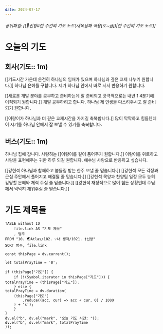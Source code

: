 ```yaml
---
date: 2024-07-17
---
```

###### 상위파일: [[🧭신앙#한 주간의 기도 노트(새목날짜 적용[토~금])|한 주간의 기도 노트]]
# 오늘의 기도
## 회사(기도:: 1m)
[[기도시간 가운데 온전히 하나님의 임재가 있으며 하나님과 깊은 교제 나누기 원합니다.]]
하나님 은혜를 구합니다. 제가 하나님 안에서 바로 서서 반응하기 원합니다.

[[새로운 개발 분야를 공부하고 준비하는데 잘 준비되고 궁극적으로는 내년 1 4분기에 이직되기 원합니다.]]
개발 공부하려고 합니다. 하나님 제 인생을 다스려주시고 잘 준비되기 원합니다.

[[이랑이가 하나님과 더 깊은 교제시간을 가지길 축복합니다.]] 많이 막막하고 힘들텐데 이 시기를 하나님 안에서 잘 보낼 수 있기를 축복합니다.

## 버스(기도:: 1m)
하나님 집에 갑니다. 사랑하는 [[이랑이를 깊이 품어주기 원합니다.]] 이랑이를 위로하고 사랑을 표현해주는 귀한 하루 되길 원합니다.
예수님 사랑으로 반응하고 싶습니다.

[[강현석 하나님과 함께하고 붙들림 받는 한주 보낼 줄 믿습니다.]]
[[강현석 모든 걱정과 근심 주안에서 풀어지고 해결될 줄 믿습니다.]]
[[강현석 목양과 찬양팀 일정 모두 능히 감당할 은혜와 체력 주실 줄 믿습니다.]]
[[강현석 재정적으로 많이 힘든 상황인데 주님께서 넉넉히 채워주실 줄 믿습니다.]]

# 기도 제목들
```dataview
TABLE without ID
	file.link AS "기도 제목"
	, 범주
FROM "10. 🌏Atlas/102. 💡내 생각/1021. †신앙"
SORT 범주, file.link
```

```dataviewjs
const thisPage = dv.current();

let totalPrayTime = '0';

if (thisPage["기도"]) {
	if (!(Symbol.iterator in thisPage["기도"])) {
totalPrayTime = (thisPage["기도"]);
	} else {
totalPrayTime = dv.duration(
	(thisPage["기도"]
		.reduce((acc, cur) => acc + cur, 0) / 1000
	) + 's');
	}
}
dv.el("b", dv.el("mark", "오늘 기도 시간: "));
dv.el("b", dv.el("mark", totalPrayTime
));
```



